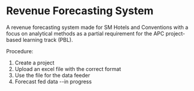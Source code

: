 # Revenue Forecasting System
A revenue forecasting system made for SM Hotels and Conventions with a focus on analytical methods as a partial requirement for the APC project-based learning track (PBL).

Procedure:
1. Create a project
2. Upload an excel file with the correct format
3. Use the file for the data feeder
4. Forecast fed data --in progress
